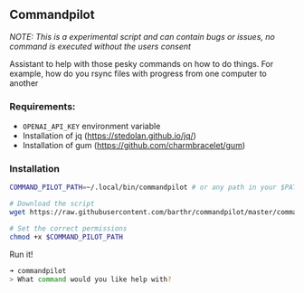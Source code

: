 ## Commandpilot

*NOTE: This is a experimental script and can contain bugs or issues, no command is executed without the users consent*

Assistant to help with those pesky commands on how to do things. For example, how do you rsync files with progress from one computer to another

### Requirements:

- `OPENAI_API_KEY` environment variable
- Installation of jq (https://stedolan.github.io/jq/)
- Installation of gum (https://github.com/charmbracelet/gum)

### Installation

```bash
COMMAND_PILOT_PATH=~/.local/bin/commandpilot # or any path in your $PATH you would like, I like to use ~/.local/bin for my own "scripts" and "binaries"

# Download the script
wget https://raw.githubusercontent.com/barthr/commandpilot/master/command-pilot.sh -O $COMMAND_PILOT_PATH

# Set the correct permissions
chmod +x $COMMAND_PILOT_PATH 
```

Run it!

```bash
➜ commandpilot
> What command would you like help with?
```